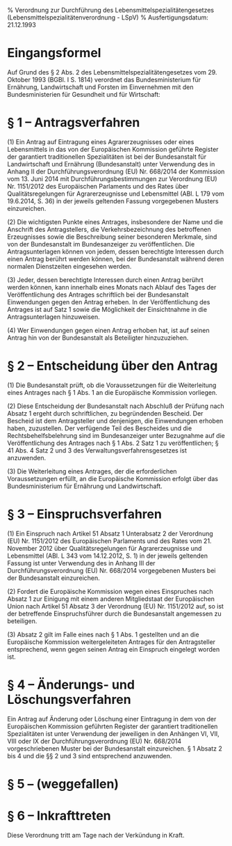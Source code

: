% Verordnung zur Durchführung des Lebensmittelspezialitätengesetzes  (Lebensmittelspezialitätenverordnung - LSpV)
% Ausfertigungsdatum: 21.12.1993
 
# Eingangsformel

Auf Grund des § 2 Abs. 2 des Lebensmittelspezialitätengesetzes vom 29. Oktober 1993 (BGBl. I S. 1814) verordnet das Bundesministerium für Ernährung, Landwirtschaft und Forsten im Einvernehmen mit den Bundesministerien für Gesundheit und für Wirtschaft:

# § 1 – Antragsverfahren

(1) Ein Antrag auf Eintragung eines Agrarerzeugnisses oder eines Lebensmittels in das von der Europäischen Kommission geführte Register der garantiert traditionellen Spezialitäten ist bei der Bundesanstalt für Landwirtschaft und Ernährung (Bundesanstalt) unter Verwendung des in Anhang II der Durchführungsverordnung (EU) Nr. 668/2014 der Kommission vom 13. Juni 2014 mit Durchführungsbestimmungen zur Verordnung (EU) Nr. 1151/2012 des Europäischen Parlaments und des Rates über Qualitätsregelungen für Agrarerzeugnisse und Lebensmittel (ABl. L 179 vom 19.6.2014, S. 36) in der jeweils geltenden Fassung vorgegebenen Musters einzureichen.

(2) Die wichtigsten Punkte eines Antrages, insbesondere der Name und die Anschrift des Antragstellers, die Verkehrsbezeichnung des betroffenen Erzeugnisses sowie die Beschreibung seiner besonderen Merkmale, sind von der Bundesanstalt im Bundesanzeiger zu veröffentlichen. Die Antragsunterlagen können von jedem, dessen berechtigte Interessen durch einen Antrag berührt werden können, bei der Bundesanstalt während deren normalen Dienstzeiten eingesehen werden.

(3) Jeder, dessen berechtigte Interessen durch einen Antrag berührt werden können, kann innerhalb eines Monats nach Ablauf des Tages der Veröffentlichung des Antrages schriftlich bei der Bundesanstalt Einwendungen gegen den Antrag erheben. In der Veröffentlichung des Antrages ist auf Satz 1 sowie die Möglichkeit der Einsichtnahme in die Antragsunterlagen hinzuweisen.

(4) Wer Einwendungen gegen einen Antrag erhoben hat, ist auf seinen Antrag hin von der Bundesanstalt als Beteiligter hinzuzuziehen.

# § 2 – Entscheidung über den Antrag

(1) Die Bundesanstalt prüft, ob die Voraussetzungen für die Weiterleitung eines Antrages nach § 1 Abs. 1 an die Europäische Kommission vorliegen.

(2) Diese Entscheidung der Bundesanstalt nach Abschluß der Prüfung nach Absatz 1 ergeht durch schriftlichen, zu begründenden Bescheid. Der Bescheid ist dem Antragsteller und denjenigen, die Einwendungen erhoben haben, zuzustellen. Der verfügende Teil des Bescheides und die Rechtsbehelfsbelehrung sind im Bundesanzeiger unter Bezugnahme auf die Veröffentlichung des Antrages nach § 1 Abs. 2 Satz 1 zu veröffentlichen; § 41 Abs. 4 Satz 2 und 3 des Verwaltungsverfahrensgesetzes ist anzuwenden.

(3) Die Weiterleitung eines Antrages, der die erforderlichen Voraussetzungen erfüllt, an die Europäische Kommission erfolgt über das Bundesministerium für Ernährung und Landwirtschaft.

# § 3 – Einspruchsverfahren

(1) Ein Einspruch nach Artikel 51 Absatz 1 Unterabsatz 2 der Verordnung (EU) Nr. 1151/2012 des Europäischen Parlaments und des Rates vom 21. November 2012 über Qualitätsregelungen für Agrarerzeugnisse und Lebensmittel (ABl. L 343 vom 14.12.2012, S. 1) in der jeweils geltenden Fassung ist unter Verwendung des in Anhang III der Durchführungsverordnung (EU) Nr. 668/2014 vorgegebenen Musters bei der Bundesanstalt einzureichen.

(2) Fordert die Europäische Kommission wegen eines Einspruches nach Absatz 1 zur Einigung mit einem anderen Mitgliedstaat der Europäischen Union nach Artikel 51 Absatz 3 der Verordnung (EU) Nr. 1151/2012 auf, so ist der betreffende Einspruchsführer durch die Bundesanstalt angemessen zu beteiligen.

(3) Absatz 2 gilt im Falle eines nach § 1 Abs. 1 gestellten und an die Europäische Kommission weitergeleiteten Antrages für den Antragsteller entsprechend, wenn gegen seinen Antrag ein Einspruch eingelegt worden ist.

# § 4 – Änderungs- und Löschungsverfahren

Ein Antrag auf Änderung oder Löschung einer Eintragung in dem von der Europäischen Kommission geführten Register der garantiert traditionellen Spezialitäten ist unter Verwendung der jeweiligen in den Anhängen VI, VII, VIII oder IX der Durchführungsverordnung (EU) Nr. 668/2014 vorgeschriebenen Muster bei der Bundesanstalt einzureichen. § 1 Absatz 2 bis 4 und die §§ 2 und 3 sind entsprechend anzuwenden.

# § 5 – (weggefallen)

# § 6 – Inkrafttreten

Diese Verordnung tritt am Tage nach der Verkündung in Kraft.
